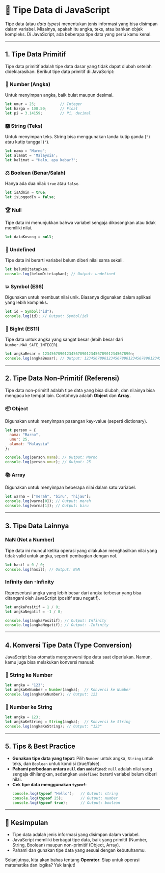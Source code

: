 
# 🧮 Tipe Data di JavaScript

Tipe data (atau *data types*) menentukan jenis informasi yang bisa disimpan dalam variabel. Misalnya, apakah itu angka, teks, atau bahkan objek kompleks. Di JavaScript, ada beberapa tipe data yang perlu kamu kenal.

---

## 1. Tipe Data Primitif

Tipe data primitif adalah tipe data dasar yang tidak dapat diubah setelah dideklarasikan. Berikut tipe data primitif di JavaScript:

### 🔢 **Number** (Angka)
Untuk menyimpan angka, baik bulat maupun desimal.

```js
let umur = 25;           // Integer
let harga = 100.50;      // Float
let pi = 3.14159;        // Pi, decimal
```

### 🅰️ **String** (Teks)
Untuk menyimpan teks. String bisa menggunakan tanda kutip ganda (`"`) atau kutip tunggal (`'`).

```js
let nama = "Marno";
let alamat = 'Malaysia';
let kalimat = "Halo, apa kabar?";
```

### ⚖️ **Boolean** (Benar/Salah)
Hanya ada dua nilai: `true` atau `false`.

```js
let isAdmin = true;
let isLoggedIn = false;
```

### 🏆 **Null**
Tipe data ini menunjukkan bahwa variabel sengaja dikosongkan atau tidak memiliki nilai.

```js
let dataKosong = null;
```

### 🔲 **Undefined**
Tipe data ini berarti variabel belum diberi nilai sama sekali.

```js
let belumDitetapkan;
console.log(belumDitetapkan); // Output: undefined
```

### 💥 **Symbol** (ES6)
Digunakan untuk membuat nilai unik. Biasanya digunakan dalam aplikasi yang lebih kompleks.

```js
let id = Symbol("id");
console.log(id); // Output: Symbol(id)
```

### 🧩 **BigInt** (ES11)
Tipe data untuk angka yang sangat besar (lebih besar dari `Number.MAX_SAFE_INTEGER`).

```js
let angkaBesar = 1234567890123456789012345678901234567890n;
console.log(angkaBesar); // Output: 1234567890123456789012345678901234567890n
```

---

## 2. Tipe Data Non-Primitif (Referensi)

Tipe data non-primitif adalah tipe data yang bisa diubah, dan nilainya bisa mengacu ke tempat lain. Contohnya adalah **Object** dan **Array**.

### 📦 **Object**
Digunakan untuk menyimpan pasangan key-value (seperti dictionary).

```js
let person = {
  nama: "Marno",
  umur: 25,
  alamat: "Malaysia"
};

console.log(person.nama); // Output: Marno
console.log(person.umur); // Output: 25
```

### 📚 **Array**
Digunakan untuk menyimpan beberapa nilai dalam satu variabel.

```js
let warna = ["merah", "biru", "hijau"];
console.log(warna[0]); // Output: merah
console.log(warna[1]); // Output: biru
```

---

## 3. Tipe Data Lainnya

### **NaN** (Not a Number)
Tipe data ini muncul ketika operasi yang dilakukan menghasilkan nilai yang tidak valid untuk angka, seperti pembagian dengan nol.

```js
let hasil = 0 / 0;
console.log(hasil); // Output: NaN
```

### **Infinity** dan **-Infinity**
Representasi angka yang lebih besar dari angka terbesar yang bisa ditangani oleh JavaScript (positif atau negatif).

```js
let angkaPositif = 1 / 0;
let angkaNegatif = -1 / 0;

console.log(angkaPositif); // Output: Infinity
console.log(angkaNegatif); // Output: -Infinity
```

---

## 4. Konversi Tipe Data (Type Conversion)

JavaScript bisa otomatis mengonversi tipe data saat diperlukan. Namun, kamu juga bisa melakukan konversi manual:

### 🔄 **String ke Number**
```js
let angka = "123";
let angkaKeNumber = Number(angka);  // Konversi ke Number
console.log(angkaKeNumber); // Output: 123
```

### 🔄 **Number ke String**
```js
let angka = 123;
let angkaKeString = String(angka);  // Konversi ke String
console.log(angkaKeString); // Output: "123"
```

---

## 5. Tips & Best Practice

- **Gunakan tipe data yang tepat**: Pilih `Number` untuk angka, `String` untuk teks, dan `Boolean` untuk kondisi (true/false).
- **Pahami perbedaan antara `null` dan `undefined`**: `null` adalah nilai yang sengaja dihilangkan, sedangkan `undefined` berarti variabel belum diberi nilai.
- **Cek tipe data menggunakan `typeof`**:
  ```js
  console.log(typeof "Hello");   // Output: string
  console.log(typeof 25);        // Output: number
  console.log(typeof true);      // Output: boolean
  ```

---

## 🎯 Kesimpulan

- Tipe data adalah jenis informasi yang disimpan dalam variabel.
- JavaScript memiliki berbagai tipe data, baik yang primitif (Number, String, Boolean) maupun non-primitif (Object, Array).
- Pahami dan gunakan tipe data yang sesuai dengan kebutuhanmu.

Selanjutnya, kita akan bahas tentang **Operator**. Siap untuk operasi matematika dan logika? Yuk lanjut!
```
